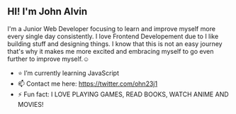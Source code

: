  
  ## HI! I'm John Alvin
  I'm a Junior Web Developer focusing to learn and improve myself more every single day consistently.
  I love Frontend Developement due to I like building stuff and designing things. 
  I know that this is not an easy journey that's why it makes me more excited and embracing myself to go even further to improve myself.:relaxed:

- :star: I’m currently learning JavaScript
- 📫 Contact me here: https://twitter.com/ohn23j1
- ⚡ Fun fact: I LOVE PLAYING GAMES, READ BOOKS, WATCH ANIME AND MOVIES!

